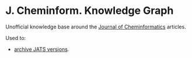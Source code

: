 # J. Cheminform. Knowledge Graph

Unofficial knowledge base around the [Journal of Cheminformatics](https://jcheminf.biomedcentral.com/) articles.

Used to:

- [archive JATS versions](https://github.com/egonw/jats).
